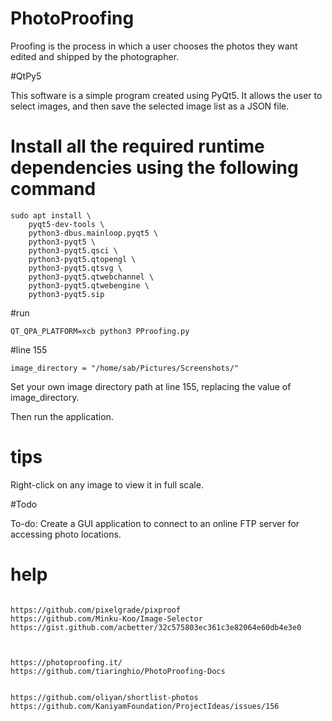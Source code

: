 # PhotoProofing
Proofing is the process in which a user chooses the photos they want edited and shipped by the photographer. 



#QtPy5

This software is a simple program created using PyQt5. It allows the user to select images, and then save the selected image list as a JSON file.






# Install all the required runtime dependencies using the following command

```
sudo apt install \
    pyqt5-dev-tools \
    python3-dbus.mainloop.pyqt5 \
    python3-pyqt5 \
    python3-pyqt5.qsci \
    python3-pyqt5.qtopengl \
    python3-pyqt5.qtsvg \
    python3-pyqt5.qtwebchannel \
    python3-pyqt5.qtwebengine \
    python3-pyqt5.sip

```

#run

```
QT_QPA_PLATFORM=xcb python3 PProofing.py

```


#line 155

```
image_directory = "/home/sab/Pictures/Screenshots/"

```
Set your own image directory path at line 155, replacing the value of image_directory. 

Then run the application.



# tips

Right-click on any image to view it in full scale.



#Todo

To-do: Create a GUI application to connect to an online FTP server for accessing photo locations.



# help

```

https://github.com/pixelgrade/pixproof
https://github.com/Minku-Koo/Image-Selector
https://gist.github.com/acbetter/32c575803ec361c3e82064e60db4e3e0



https://photoproofing.it/
https://github.com/tiaringhio/PhotoProofing-Docs


https://github.com/oliyan/shortlist-photos
https://github.com/KaniyamFoundation/ProjectIdeas/issues/156
```






